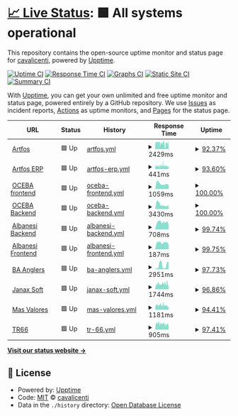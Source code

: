 # [📈 Live Status](https://cavalicenti.github.io/upptime): <!--live status--> **🟩 All systems operational**

This repository contains the open-source uptime monitor and status page for [cavalicenti](https://cavalicenti.github.io/upptime), powered by [Upptime](https://github.com/upptime/upptime).

[![Uptime CI](https://github.com/cavalicenti/upptime/workflows/Uptime%20CI/badge.svg)](https://github.com/cavalicenti/upptime/actions?query=workflow%3A%22Uptime+CI%22)
[![Response Time CI](https://github.com/cavalicenti/upptime/workflows/Response%20Time%20CI/badge.svg)](https://github.com/cavalicenti/upptime/actions?query=workflow%3A%22Response+Time+CI%22)
[![Graphs CI](https://github.com/cavalicenti/upptime/workflows/Graphs%20CI/badge.svg)](https://github.com/cavalicenti/upptime/actions?query=workflow%3A%22Graphs+CI%22)
[![Static Site CI](https://github.com/cavalicenti/upptime/workflows/Static%20Site%20CI/badge.svg)](https://github.com/cavalicenti/upptime/actions?query=workflow%3A%22Static+Site+CI%22)
[![Summary CI](https://github.com/cavalicenti/upptime/workflows/Summary%20CI/badge.svg)](https://github.com/cavalicenti/upptime/actions?query=workflow%3A%22Summary+CI%22)

With [Upptime](https://upptime.js.org), you can get your own unlimited and free uptime monitor and status page, powered entirely by a GitHub repository. We use [Issues](https://github.com/cavalicenti/upptime/issues) as incident reports, [Actions](https://github.com/cavalicenti/upptime/actions) as uptime monitors, and [Pages](https://cavalicenti.github.io/upptime) for the status page.

<!--start: status pages-->
<!-- This summary is generated by Upptime (https://github.com/upptime/upptime) -->
<!-- Do not edit this manually, your changes will be overwritten -->
<!-- prettier-ignore -->
| URL | Status | History | Response Time | Uptime |
| --- | ------ | ------- | ------------- | ------ |
| <img alt="" src="https://favicons.githubusercontent.com/www.artfos.com.ar" height="13"> [Artfos](https://www.artfos.com.ar) | 🟩 Up | [artfos.yml](https://github.com/cavalicenti/upptime/commits/HEAD/history/artfos.yml) | <details><summary><img alt="Response time graph" src="./graphs/artfos/response-time-week.png" height="20"> 2429ms</summary><br><a href="https://cavalicenti.github.io/upptime/history/artfos"><img alt="Response time 2350" src="https://img.shields.io/endpoint?url=https%3A%2F%2Fraw.githubusercontent.com%2Fcavalicenti%2Fupptime%2FHEAD%2Fapi%2Fartfos%2Fresponse-time.json"></a><br><a href="https://cavalicenti.github.io/upptime/history/artfos"><img alt="24-hour response time 2330" src="https://img.shields.io/endpoint?url=https%3A%2F%2Fraw.githubusercontent.com%2Fcavalicenti%2Fupptime%2FHEAD%2Fapi%2Fartfos%2Fresponse-time-day.json"></a><br><a href="https://cavalicenti.github.io/upptime/history/artfos"><img alt="7-day response time 2429" src="https://img.shields.io/endpoint?url=https%3A%2F%2Fraw.githubusercontent.com%2Fcavalicenti%2Fupptime%2FHEAD%2Fapi%2Fartfos%2Fresponse-time-week.json"></a><br><a href="https://cavalicenti.github.io/upptime/history/artfos"><img alt="30-day response time 2362" src="https://img.shields.io/endpoint?url=https%3A%2F%2Fraw.githubusercontent.com%2Fcavalicenti%2Fupptime%2FHEAD%2Fapi%2Fartfos%2Fresponse-time-month.json"></a><br><a href="https://cavalicenti.github.io/upptime/history/artfos"><img alt="1-year response time 2350" src="https://img.shields.io/endpoint?url=https%3A%2F%2Fraw.githubusercontent.com%2Fcavalicenti%2Fupptime%2FHEAD%2Fapi%2Fartfos%2Fresponse-time-year.json"></a></details> | <details><summary><a href="https://cavalicenti.github.io/upptime/history/artfos">92.37%</a></summary><a href="https://cavalicenti.github.io/upptime/history/artfos"><img alt="All-time uptime 98.40%" src="https://img.shields.io/endpoint?url=https%3A%2F%2Fraw.githubusercontent.com%2Fcavalicenti%2Fupptime%2FHEAD%2Fapi%2Fartfos%2Fuptime.json"></a><br><a href="https://cavalicenti.github.io/upptime/history/artfos"><img alt="24-hour uptime 81.15%" src="https://img.shields.io/endpoint?url=https%3A%2F%2Fraw.githubusercontent.com%2Fcavalicenti%2Fupptime%2FHEAD%2Fapi%2Fartfos%2Fuptime-day.json"></a><br><a href="https://cavalicenti.github.io/upptime/history/artfos"><img alt="7-day uptime 92.37%" src="https://img.shields.io/endpoint?url=https%3A%2F%2Fraw.githubusercontent.com%2Fcavalicenti%2Fupptime%2FHEAD%2Fapi%2Fartfos%2Fuptime-week.json"></a><br><a href="https://cavalicenti.github.io/upptime/history/artfos"><img alt="30-day uptime 96.92%" src="https://img.shields.io/endpoint?url=https%3A%2F%2Fraw.githubusercontent.com%2Fcavalicenti%2Fupptime%2FHEAD%2Fapi%2Fartfos%2Fuptime-month.json"></a><br><a href="https://cavalicenti.github.io/upptime/history/artfos"><img alt="1-year uptime 98.40%" src="https://img.shields.io/endpoint?url=https%3A%2F%2Fraw.githubusercontent.com%2Fcavalicenti%2Fupptime%2FHEAD%2Fapi%2Fartfos%2Fuptime-year.json"></a></details>
| <img alt="" src="https://favicons.githubusercontent.com/intranet.artfos.com.ar" height="13"> [Artfos ERP](https://intranet.artfos.com.ar/equipo/) | 🟩 Up | [artfos-erp.yml](https://github.com/cavalicenti/upptime/commits/HEAD/history/artfos-erp.yml) | <details><summary><img alt="Response time graph" src="./graphs/artfos-erp/response-time-week.png" height="20"> 441ms</summary><br><a href="https://cavalicenti.github.io/upptime/history/artfos-erp"><img alt="Response time 606" src="https://img.shields.io/endpoint?url=https%3A%2F%2Fraw.githubusercontent.com%2Fcavalicenti%2Fupptime%2FHEAD%2Fapi%2Fartfos-erp%2Fresponse-time.json"></a><br><a href="https://cavalicenti.github.io/upptime/history/artfos-erp"><img alt="24-hour response time 356" src="https://img.shields.io/endpoint?url=https%3A%2F%2Fraw.githubusercontent.com%2Fcavalicenti%2Fupptime%2FHEAD%2Fapi%2Fartfos-erp%2Fresponse-time-day.json"></a><br><a href="https://cavalicenti.github.io/upptime/history/artfos-erp"><img alt="7-day response time 441" src="https://img.shields.io/endpoint?url=https%3A%2F%2Fraw.githubusercontent.com%2Fcavalicenti%2Fupptime%2FHEAD%2Fapi%2Fartfos-erp%2Fresponse-time-week.json"></a><br><a href="https://cavalicenti.github.io/upptime/history/artfos-erp"><img alt="30-day response time 576" src="https://img.shields.io/endpoint?url=https%3A%2F%2Fraw.githubusercontent.com%2Fcavalicenti%2Fupptime%2FHEAD%2Fapi%2Fartfos-erp%2Fresponse-time-month.json"></a><br><a href="https://cavalicenti.github.io/upptime/history/artfos-erp"><img alt="1-year response time 606" src="https://img.shields.io/endpoint?url=https%3A%2F%2Fraw.githubusercontent.com%2Fcavalicenti%2Fupptime%2FHEAD%2Fapi%2Fartfos-erp%2Fresponse-time-year.json"></a></details> | <details><summary><a href="https://cavalicenti.github.io/upptime/history/artfos-erp">93.60%</a></summary><a href="https://cavalicenti.github.io/upptime/history/artfos-erp"><img alt="All-time uptime 98.52%" src="https://img.shields.io/endpoint?url=https%3A%2F%2Fraw.githubusercontent.com%2Fcavalicenti%2Fupptime%2FHEAD%2Fapi%2Fartfos-erp%2Fuptime.json"></a><br><a href="https://cavalicenti.github.io/upptime/history/artfos-erp"><img alt="24-hour uptime 93.65%" src="https://img.shields.io/endpoint?url=https%3A%2F%2Fraw.githubusercontent.com%2Fcavalicenti%2Fupptime%2FHEAD%2Fapi%2Fartfos-erp%2Fuptime-day.json"></a><br><a href="https://cavalicenti.github.io/upptime/history/artfos-erp"><img alt="7-day uptime 93.60%" src="https://img.shields.io/endpoint?url=https%3A%2F%2Fraw.githubusercontent.com%2Fcavalicenti%2Fupptime%2FHEAD%2Fapi%2Fartfos-erp%2Fuptime-week.json"></a><br><a href="https://cavalicenti.github.io/upptime/history/artfos-erp"><img alt="30-day uptime 97.19%" src="https://img.shields.io/endpoint?url=https%3A%2F%2Fraw.githubusercontent.com%2Fcavalicenti%2Fupptime%2FHEAD%2Fapi%2Fartfos-erp%2Fuptime-month.json"></a><br><a href="https://cavalicenti.github.io/upptime/history/artfos-erp"><img alt="1-year uptime 98.52%" src="https://img.shields.io/endpoint?url=https%3A%2F%2Fraw.githubusercontent.com%2Fcavalicenti%2Fupptime%2FHEAD%2Fapi%2Fartfos-erp%2Fuptime-year.json"></a></details>
| <img alt="" src="https://favicons.githubusercontent.com/conreg-fe.oceba.gba.gov.ar" height="13"> [OCEBA frontend](https://conreg-fe.oceba.gba.gov.ar) | 🟩 Up | [oceba-frontend.yml](https://github.com/cavalicenti/upptime/commits/HEAD/history/oceba-frontend.yml) | <details><summary><img alt="Response time graph" src="./graphs/oceba-frontend/response-time-week.png" height="20"> 1059ms</summary><br><a href="https://cavalicenti.github.io/upptime/history/oceba-frontend"><img alt="Response time 1484" src="https://img.shields.io/endpoint?url=https%3A%2F%2Fraw.githubusercontent.com%2Fcavalicenti%2Fupptime%2FHEAD%2Fapi%2Foceba-frontend%2Fresponse-time.json"></a><br><a href="https://cavalicenti.github.io/upptime/history/oceba-frontend"><img alt="24-hour response time 843" src="https://img.shields.io/endpoint?url=https%3A%2F%2Fraw.githubusercontent.com%2Fcavalicenti%2Fupptime%2FHEAD%2Fapi%2Foceba-frontend%2Fresponse-time-day.json"></a><br><a href="https://cavalicenti.github.io/upptime/history/oceba-frontend"><img alt="7-day response time 1059" src="https://img.shields.io/endpoint?url=https%3A%2F%2Fraw.githubusercontent.com%2Fcavalicenti%2Fupptime%2FHEAD%2Fapi%2Foceba-frontend%2Fresponse-time-week.json"></a><br><a href="https://cavalicenti.github.io/upptime/history/oceba-frontend"><img alt="30-day response time 2004" src="https://img.shields.io/endpoint?url=https%3A%2F%2Fraw.githubusercontent.com%2Fcavalicenti%2Fupptime%2FHEAD%2Fapi%2Foceba-frontend%2Fresponse-time-month.json"></a><br><a href="https://cavalicenti.github.io/upptime/history/oceba-frontend"><img alt="1-year response time 1484" src="https://img.shields.io/endpoint?url=https%3A%2F%2Fraw.githubusercontent.com%2Fcavalicenti%2Fupptime%2FHEAD%2Fapi%2Foceba-frontend%2Fresponse-time-year.json"></a></details> | <details><summary><a href="https://cavalicenti.github.io/upptime/history/oceba-frontend">100.00%</a></summary><a href="https://cavalicenti.github.io/upptime/history/oceba-frontend"><img alt="All-time uptime 99.80%" src="https://img.shields.io/endpoint?url=https%3A%2F%2Fraw.githubusercontent.com%2Fcavalicenti%2Fupptime%2FHEAD%2Fapi%2Foceba-frontend%2Fuptime.json"></a><br><a href="https://cavalicenti.github.io/upptime/history/oceba-frontend"><img alt="24-hour uptime 100.00%" src="https://img.shields.io/endpoint?url=https%3A%2F%2Fraw.githubusercontent.com%2Fcavalicenti%2Fupptime%2FHEAD%2Fapi%2Foceba-frontend%2Fuptime-day.json"></a><br><a href="https://cavalicenti.github.io/upptime/history/oceba-frontend"><img alt="7-day uptime 100.00%" src="https://img.shields.io/endpoint?url=https%3A%2F%2Fraw.githubusercontent.com%2Fcavalicenti%2Fupptime%2FHEAD%2Fapi%2Foceba-frontend%2Fuptime-week.json"></a><br><a href="https://cavalicenti.github.io/upptime/history/oceba-frontend"><img alt="30-day uptime 99.60%" src="https://img.shields.io/endpoint?url=https%3A%2F%2Fraw.githubusercontent.com%2Fcavalicenti%2Fupptime%2FHEAD%2Fapi%2Foceba-frontend%2Fuptime-month.json"></a><br><a href="https://cavalicenti.github.io/upptime/history/oceba-frontend"><img alt="1-year uptime 99.80%" src="https://img.shields.io/endpoint?url=https%3A%2F%2Fraw.githubusercontent.com%2Fcavalicenti%2Fupptime%2FHEAD%2Fapi%2Foceba-frontend%2Fuptime-year.json"></a></details>
| <img alt="" src="https://favicons.githubusercontent.com/conreg-be.oceba.gba.gov.ar" height="13"> [OCEBA Backend](https://conreg-be.oceba.gba.gov.ar) | 🟩 Up | [oceba-backend.yml](https://github.com/cavalicenti/upptime/commits/HEAD/history/oceba-backend.yml) | <details><summary><img alt="Response time graph" src="./graphs/oceba-backend/response-time-week.png" height="20"> 3430ms</summary><br><a href="https://cavalicenti.github.io/upptime/history/oceba-backend"><img alt="Response time 2300" src="https://img.shields.io/endpoint?url=https%3A%2F%2Fraw.githubusercontent.com%2Fcavalicenti%2Fupptime%2FHEAD%2Fapi%2Foceba-backend%2Fresponse-time.json"></a><br><a href="https://cavalicenti.github.io/upptime/history/oceba-backend"><img alt="24-hour response time 2878" src="https://img.shields.io/endpoint?url=https%3A%2F%2Fraw.githubusercontent.com%2Fcavalicenti%2Fupptime%2FHEAD%2Fapi%2Foceba-backend%2Fresponse-time-day.json"></a><br><a href="https://cavalicenti.github.io/upptime/history/oceba-backend"><img alt="7-day response time 3430" src="https://img.shields.io/endpoint?url=https%3A%2F%2Fraw.githubusercontent.com%2Fcavalicenti%2Fupptime%2FHEAD%2Fapi%2Foceba-backend%2Fresponse-time-week.json"></a><br><a href="https://cavalicenti.github.io/upptime/history/oceba-backend"><img alt="30-day response time 2921" src="https://img.shields.io/endpoint?url=https%3A%2F%2Fraw.githubusercontent.com%2Fcavalicenti%2Fupptime%2FHEAD%2Fapi%2Foceba-backend%2Fresponse-time-month.json"></a><br><a href="https://cavalicenti.github.io/upptime/history/oceba-backend"><img alt="1-year response time 2300" src="https://img.shields.io/endpoint?url=https%3A%2F%2Fraw.githubusercontent.com%2Fcavalicenti%2Fupptime%2FHEAD%2Fapi%2Foceba-backend%2Fresponse-time-year.json"></a></details> | <details><summary><a href="https://cavalicenti.github.io/upptime/history/oceba-backend">100.00%</a></summary><a href="https://cavalicenti.github.io/upptime/history/oceba-backend"><img alt="All-time uptime 99.78%" src="https://img.shields.io/endpoint?url=https%3A%2F%2Fraw.githubusercontent.com%2Fcavalicenti%2Fupptime%2FHEAD%2Fapi%2Foceba-backend%2Fuptime.json"></a><br><a href="https://cavalicenti.github.io/upptime/history/oceba-backend"><img alt="24-hour uptime 100.00%" src="https://img.shields.io/endpoint?url=https%3A%2F%2Fraw.githubusercontent.com%2Fcavalicenti%2Fupptime%2FHEAD%2Fapi%2Foceba-backend%2Fuptime-day.json"></a><br><a href="https://cavalicenti.github.io/upptime/history/oceba-backend"><img alt="7-day uptime 100.00%" src="https://img.shields.io/endpoint?url=https%3A%2F%2Fraw.githubusercontent.com%2Fcavalicenti%2Fupptime%2FHEAD%2Fapi%2Foceba-backend%2Fuptime-week.json"></a><br><a href="https://cavalicenti.github.io/upptime/history/oceba-backend"><img alt="30-day uptime 99.56%" src="https://img.shields.io/endpoint?url=https%3A%2F%2Fraw.githubusercontent.com%2Fcavalicenti%2Fupptime%2FHEAD%2Fapi%2Foceba-backend%2Fuptime-month.json"></a><br><a href="https://cavalicenti.github.io/upptime/history/oceba-backend"><img alt="1-year uptime 99.78%" src="https://img.shields.io/endpoint?url=https%3A%2F%2Fraw.githubusercontent.com%2Fcavalicenti%2Fupptime%2FHEAD%2Fapi%2Foceba-backend%2Fuptime-year.json"></a></details>
| <img alt="" src="https://favicons.githubusercontent.com/proveedores.albanesi.com.ar" height="13"> [Albanesi Backend](http://proveedores.albanesi.com.ar:8081/web/index.php/site/login) | 🟩 Up | [albanesi-backend.yml](https://github.com/cavalicenti/upptime/commits/HEAD/history/albanesi-backend.yml) | <details><summary><img alt="Response time graph" src="./graphs/albanesi-backend/response-time-week.png" height="20"> 708ms</summary><br><a href="https://cavalicenti.github.io/upptime/history/albanesi-backend"><img alt="Response time 748" src="https://img.shields.io/endpoint?url=https%3A%2F%2Fraw.githubusercontent.com%2Fcavalicenti%2Fupptime%2FHEAD%2Fapi%2Falbanesi-backend%2Fresponse-time.json"></a><br><a href="https://cavalicenti.github.io/upptime/history/albanesi-backend"><img alt="24-hour response time 499" src="https://img.shields.io/endpoint?url=https%3A%2F%2Fraw.githubusercontent.com%2Fcavalicenti%2Fupptime%2FHEAD%2Fapi%2Falbanesi-backend%2Fresponse-time-day.json"></a><br><a href="https://cavalicenti.github.io/upptime/history/albanesi-backend"><img alt="7-day response time 708" src="https://img.shields.io/endpoint?url=https%3A%2F%2Fraw.githubusercontent.com%2Fcavalicenti%2Fupptime%2FHEAD%2Fapi%2Falbanesi-backend%2Fresponse-time-week.json"></a><br><a href="https://cavalicenti.github.io/upptime/history/albanesi-backend"><img alt="30-day response time 761" src="https://img.shields.io/endpoint?url=https%3A%2F%2Fraw.githubusercontent.com%2Fcavalicenti%2Fupptime%2FHEAD%2Fapi%2Falbanesi-backend%2Fresponse-time-month.json"></a><br><a href="https://cavalicenti.github.io/upptime/history/albanesi-backend"><img alt="1-year response time 748" src="https://img.shields.io/endpoint?url=https%3A%2F%2Fraw.githubusercontent.com%2Fcavalicenti%2Fupptime%2FHEAD%2Fapi%2Falbanesi-backend%2Fresponse-time-year.json"></a></details> | <details><summary><a href="https://cavalicenti.github.io/upptime/history/albanesi-backend">99.74%</a></summary><a href="https://cavalicenti.github.io/upptime/history/albanesi-backend"><img alt="All-time uptime 99.92%" src="https://img.shields.io/endpoint?url=https%3A%2F%2Fraw.githubusercontent.com%2Fcavalicenti%2Fupptime%2FHEAD%2Fapi%2Falbanesi-backend%2Fuptime.json"></a><br><a href="https://cavalicenti.github.io/upptime/history/albanesi-backend"><img alt="24-hour uptime 100.00%" src="https://img.shields.io/endpoint?url=https%3A%2F%2Fraw.githubusercontent.com%2Fcavalicenti%2Fupptime%2FHEAD%2Fapi%2Falbanesi-backend%2Fuptime-day.json"></a><br><a href="https://cavalicenti.github.io/upptime/history/albanesi-backend"><img alt="7-day uptime 99.74%" src="https://img.shields.io/endpoint?url=https%3A%2F%2Fraw.githubusercontent.com%2Fcavalicenti%2Fupptime%2FHEAD%2Fapi%2Falbanesi-backend%2Fuptime-week.json"></a><br><a href="https://cavalicenti.github.io/upptime/history/albanesi-backend"><img alt="30-day uptime 99.85%" src="https://img.shields.io/endpoint?url=https%3A%2F%2Fraw.githubusercontent.com%2Fcavalicenti%2Fupptime%2FHEAD%2Fapi%2Falbanesi-backend%2Fuptime-month.json"></a><br><a href="https://cavalicenti.github.io/upptime/history/albanesi-backend"><img alt="1-year uptime 99.92%" src="https://img.shields.io/endpoint?url=https%3A%2F%2Fraw.githubusercontent.com%2Fcavalicenti%2Fupptime%2FHEAD%2Fapi%2Falbanesi-backend%2Fuptime-year.json"></a></details>
| <img alt="" src="https://favicons.githubusercontent.com/proveedores.albanesi.com.ar" height="13"> [Albanesi Frontend](http://proveedores.albanesi.com.ar:8081) | 🟩 Up | [albanesi-frontend.yml](https://github.com/cavalicenti/upptime/commits/HEAD/history/albanesi-frontend.yml) | <details><summary><img alt="Response time graph" src="./graphs/albanesi-frontend/response-time-week.png" height="20"> 187ms</summary><br><a href="https://cavalicenti.github.io/upptime/history/albanesi-frontend"><img alt="Response time 459" src="https://img.shields.io/endpoint?url=https%3A%2F%2Fraw.githubusercontent.com%2Fcavalicenti%2Fupptime%2FHEAD%2Fapi%2Falbanesi-frontend%2Fresponse-time.json"></a><br><a href="https://cavalicenti.github.io/upptime/history/albanesi-frontend"><img alt="24-hour response time 150" src="https://img.shields.io/endpoint?url=https%3A%2F%2Fraw.githubusercontent.com%2Fcavalicenti%2Fupptime%2FHEAD%2Fapi%2Falbanesi-frontend%2Fresponse-time-day.json"></a><br><a href="https://cavalicenti.github.io/upptime/history/albanesi-frontend"><img alt="7-day response time 187" src="https://img.shields.io/endpoint?url=https%3A%2F%2Fraw.githubusercontent.com%2Fcavalicenti%2Fupptime%2FHEAD%2Fapi%2Falbanesi-frontend%2Fresponse-time-week.json"></a><br><a href="https://cavalicenti.github.io/upptime/history/albanesi-frontend"><img alt="30-day response time 738" src="https://img.shields.io/endpoint?url=https%3A%2F%2Fraw.githubusercontent.com%2Fcavalicenti%2Fupptime%2FHEAD%2Fapi%2Falbanesi-frontend%2Fresponse-time-month.json"></a><br><a href="https://cavalicenti.github.io/upptime/history/albanesi-frontend"><img alt="1-year response time 459" src="https://img.shields.io/endpoint?url=https%3A%2F%2Fraw.githubusercontent.com%2Fcavalicenti%2Fupptime%2FHEAD%2Fapi%2Falbanesi-frontend%2Fresponse-time-year.json"></a></details> | <details><summary><a href="https://cavalicenti.github.io/upptime/history/albanesi-frontend">99.75%</a></summary><a href="https://cavalicenti.github.io/upptime/history/albanesi-frontend"><img alt="All-time uptime 99.94%" src="https://img.shields.io/endpoint?url=https%3A%2F%2Fraw.githubusercontent.com%2Fcavalicenti%2Fupptime%2FHEAD%2Fapi%2Falbanesi-frontend%2Fuptime.json"></a><br><a href="https://cavalicenti.github.io/upptime/history/albanesi-frontend"><img alt="24-hour uptime 100.00%" src="https://img.shields.io/endpoint?url=https%3A%2F%2Fraw.githubusercontent.com%2Fcavalicenti%2Fupptime%2FHEAD%2Fapi%2Falbanesi-frontend%2Fuptime-day.json"></a><br><a href="https://cavalicenti.github.io/upptime/history/albanesi-frontend"><img alt="7-day uptime 99.75%" src="https://img.shields.io/endpoint?url=https%3A%2F%2Fraw.githubusercontent.com%2Fcavalicenti%2Fupptime%2FHEAD%2Fapi%2Falbanesi-frontend%2Fuptime-week.json"></a><br><a href="https://cavalicenti.github.io/upptime/history/albanesi-frontend"><img alt="30-day uptime 99.88%" src="https://img.shields.io/endpoint?url=https%3A%2F%2Fraw.githubusercontent.com%2Fcavalicenti%2Fupptime%2FHEAD%2Fapi%2Falbanesi-frontend%2Fuptime-month.json"></a><br><a href="https://cavalicenti.github.io/upptime/history/albanesi-frontend"><img alt="1-year uptime 99.94%" src="https://img.shields.io/endpoint?url=https%3A%2F%2Fraw.githubusercontent.com%2Fcavalicenti%2Fupptime%2FHEAD%2Fapi%2Falbanesi-frontend%2Fuptime-year.json"></a></details>
| <img alt="" src="https://favicons.githubusercontent.com/www.buenosairesanglers.com" height="13"> [BA Anglers](https://www.buenosairesanglers.com/) | 🟩 Up | [ba-anglers.yml](https://github.com/cavalicenti/upptime/commits/HEAD/history/ba-anglers.yml) | <details><summary><img alt="Response time graph" src="./graphs/ba-anglers/response-time-week.png" height="20"> 2951ms</summary><br><a href="https://cavalicenti.github.io/upptime/history/ba-anglers"><img alt="Response time 3109" src="https://img.shields.io/endpoint?url=https%3A%2F%2Fraw.githubusercontent.com%2Fcavalicenti%2Fupptime%2FHEAD%2Fapi%2Fba-anglers%2Fresponse-time.json"></a><br><a href="https://cavalicenti.github.io/upptime/history/ba-anglers"><img alt="24-hour response time 5086" src="https://img.shields.io/endpoint?url=https%3A%2F%2Fraw.githubusercontent.com%2Fcavalicenti%2Fupptime%2FHEAD%2Fapi%2Fba-anglers%2Fresponse-time-day.json"></a><br><a href="https://cavalicenti.github.io/upptime/history/ba-anglers"><img alt="7-day response time 2951" src="https://img.shields.io/endpoint?url=https%3A%2F%2Fraw.githubusercontent.com%2Fcavalicenti%2Fupptime%2FHEAD%2Fapi%2Fba-anglers%2Fresponse-time-week.json"></a><br><a href="https://cavalicenti.github.io/upptime/history/ba-anglers"><img alt="30-day response time 2877" src="https://img.shields.io/endpoint?url=https%3A%2F%2Fraw.githubusercontent.com%2Fcavalicenti%2Fupptime%2FHEAD%2Fapi%2Fba-anglers%2Fresponse-time-month.json"></a><br><a href="https://cavalicenti.github.io/upptime/history/ba-anglers"><img alt="1-year response time 3109" src="https://img.shields.io/endpoint?url=https%3A%2F%2Fraw.githubusercontent.com%2Fcavalicenti%2Fupptime%2FHEAD%2Fapi%2Fba-anglers%2Fresponse-time-year.json"></a></details> | <details><summary><a href="https://cavalicenti.github.io/upptime/history/ba-anglers">97.73%</a></summary><a href="https://cavalicenti.github.io/upptime/history/ba-anglers"><img alt="All-time uptime 99.04%" src="https://img.shields.io/endpoint?url=https%3A%2F%2Fraw.githubusercontent.com%2Fcavalicenti%2Fupptime%2FHEAD%2Fapi%2Fba-anglers%2Fuptime.json"></a><br><a href="https://cavalicenti.github.io/upptime/history/ba-anglers"><img alt="24-hour uptime 100.00%" src="https://img.shields.io/endpoint?url=https%3A%2F%2Fraw.githubusercontent.com%2Fcavalicenti%2Fupptime%2FHEAD%2Fapi%2Fba-anglers%2Fuptime-day.json"></a><br><a href="https://cavalicenti.github.io/upptime/history/ba-anglers"><img alt="7-day uptime 97.73%" src="https://img.shields.io/endpoint?url=https%3A%2F%2Fraw.githubusercontent.com%2Fcavalicenti%2Fupptime%2FHEAD%2Fapi%2Fba-anglers%2Fuptime-week.json"></a><br><a href="https://cavalicenti.github.io/upptime/history/ba-anglers"><img alt="30-day uptime 98.22%" src="https://img.shields.io/endpoint?url=https%3A%2F%2Fraw.githubusercontent.com%2Fcavalicenti%2Fupptime%2FHEAD%2Fapi%2Fba-anglers%2Fuptime-month.json"></a><br><a href="https://cavalicenti.github.io/upptime/history/ba-anglers"><img alt="1-year uptime 99.04%" src="https://img.shields.io/endpoint?url=https%3A%2F%2Fraw.githubusercontent.com%2Fcavalicenti%2Fupptime%2FHEAD%2Fapi%2Fba-anglers%2Fuptime-year.json"></a></details>
| <img alt="" src="https://favicons.githubusercontent.com/www.janaxsoftware.com.ar" height="13"> [Janax Soft](https://www.janaxsoftware.com.ar/) | 🟩 Up | [janax-soft.yml](https://github.com/cavalicenti/upptime/commits/HEAD/history/janax-soft.yml) | <details><summary><img alt="Response time graph" src="./graphs/janax-soft/response-time-week.png" height="20"> 1744ms</summary><br><a href="https://cavalicenti.github.io/upptime/history/janax-soft"><img alt="Response time 1750" src="https://img.shields.io/endpoint?url=https%3A%2F%2Fraw.githubusercontent.com%2Fcavalicenti%2Fupptime%2FHEAD%2Fapi%2Fjanax-soft%2Fresponse-time.json"></a><br><a href="https://cavalicenti.github.io/upptime/history/janax-soft"><img alt="24-hour response time 1354" src="https://img.shields.io/endpoint?url=https%3A%2F%2Fraw.githubusercontent.com%2Fcavalicenti%2Fupptime%2FHEAD%2Fapi%2Fjanax-soft%2Fresponse-time-day.json"></a><br><a href="https://cavalicenti.github.io/upptime/history/janax-soft"><img alt="7-day response time 1744" src="https://img.shields.io/endpoint?url=https%3A%2F%2Fraw.githubusercontent.com%2Fcavalicenti%2Fupptime%2FHEAD%2Fapi%2Fjanax-soft%2Fresponse-time-week.json"></a><br><a href="https://cavalicenti.github.io/upptime/history/janax-soft"><img alt="30-day response time 1877" src="https://img.shields.io/endpoint?url=https%3A%2F%2Fraw.githubusercontent.com%2Fcavalicenti%2Fupptime%2FHEAD%2Fapi%2Fjanax-soft%2Fresponse-time-month.json"></a><br><a href="https://cavalicenti.github.io/upptime/history/janax-soft"><img alt="1-year response time 1750" src="https://img.shields.io/endpoint?url=https%3A%2F%2Fraw.githubusercontent.com%2Fcavalicenti%2Fupptime%2FHEAD%2Fapi%2Fjanax-soft%2Fresponse-time-year.json"></a></details> | <details><summary><a href="https://cavalicenti.github.io/upptime/history/janax-soft">96.86%</a></summary><a href="https://cavalicenti.github.io/upptime/history/janax-soft"><img alt="All-time uptime 98.88%" src="https://img.shields.io/endpoint?url=https%3A%2F%2Fraw.githubusercontent.com%2Fcavalicenti%2Fupptime%2FHEAD%2Fapi%2Fjanax-soft%2Fuptime.json"></a><br><a href="https://cavalicenti.github.io/upptime/history/janax-soft"><img alt="24-hour uptime 100.00%" src="https://img.shields.io/endpoint?url=https%3A%2F%2Fraw.githubusercontent.com%2Fcavalicenti%2Fupptime%2FHEAD%2Fapi%2Fjanax-soft%2Fuptime-day.json"></a><br><a href="https://cavalicenti.github.io/upptime/history/janax-soft"><img alt="7-day uptime 96.86%" src="https://img.shields.io/endpoint?url=https%3A%2F%2Fraw.githubusercontent.com%2Fcavalicenti%2Fupptime%2FHEAD%2Fapi%2Fjanax-soft%2Fuptime-week.json"></a><br><a href="https://cavalicenti.github.io/upptime/history/janax-soft"><img alt="30-day uptime 97.91%" src="https://img.shields.io/endpoint?url=https%3A%2F%2Fraw.githubusercontent.com%2Fcavalicenti%2Fupptime%2FHEAD%2Fapi%2Fjanax-soft%2Fuptime-month.json"></a><br><a href="https://cavalicenti.github.io/upptime/history/janax-soft"><img alt="1-year uptime 98.88%" src="https://img.shields.io/endpoint?url=https%3A%2F%2Fraw.githubusercontent.com%2Fcavalicenti%2Fupptime%2FHEAD%2Fapi%2Fjanax-soft%2Fuptime-year.json"></a></details>
| <img alt="" src="https://favicons.githubusercontent.com/www.masvalores.com.ar" height="13"> [Mas Valores](https://www.masvalores.com.ar/) | 🟩 Up | [mas-valores.yml](https://github.com/cavalicenti/upptime/commits/HEAD/history/mas-valores.yml) | <details><summary><img alt="Response time graph" src="./graphs/mas-valores/response-time-week.png" height="20"> 1181ms</summary><br><a href="https://cavalicenti.github.io/upptime/history/mas-valores"><img alt="Response time 1518" src="https://img.shields.io/endpoint?url=https%3A%2F%2Fraw.githubusercontent.com%2Fcavalicenti%2Fupptime%2FHEAD%2Fapi%2Fmas-valores%2Fresponse-time.json"></a><br><a href="https://cavalicenti.github.io/upptime/history/mas-valores"><img alt="24-hour response time 965" src="https://img.shields.io/endpoint?url=https%3A%2F%2Fraw.githubusercontent.com%2Fcavalicenti%2Fupptime%2FHEAD%2Fapi%2Fmas-valores%2Fresponse-time-day.json"></a><br><a href="https://cavalicenti.github.io/upptime/history/mas-valores"><img alt="7-day response time 1181" src="https://img.shields.io/endpoint?url=https%3A%2F%2Fraw.githubusercontent.com%2Fcavalicenti%2Fupptime%2FHEAD%2Fapi%2Fmas-valores%2Fresponse-time-week.json"></a><br><a href="https://cavalicenti.github.io/upptime/history/mas-valores"><img alt="30-day response time 1526" src="https://img.shields.io/endpoint?url=https%3A%2F%2Fraw.githubusercontent.com%2Fcavalicenti%2Fupptime%2FHEAD%2Fapi%2Fmas-valores%2Fresponse-time-month.json"></a><br><a href="https://cavalicenti.github.io/upptime/history/mas-valores"><img alt="1-year response time 1518" src="https://img.shields.io/endpoint?url=https%3A%2F%2Fraw.githubusercontent.com%2Fcavalicenti%2Fupptime%2FHEAD%2Fapi%2Fmas-valores%2Fresponse-time-year.json"></a></details> | <details><summary><a href="https://cavalicenti.github.io/upptime/history/mas-valores">94.41%</a></summary><a href="https://cavalicenti.github.io/upptime/history/mas-valores"><img alt="All-time uptime 98.65%" src="https://img.shields.io/endpoint?url=https%3A%2F%2Fraw.githubusercontent.com%2Fcavalicenti%2Fupptime%2FHEAD%2Fapi%2Fmas-valores%2Fuptime.json"></a><br><a href="https://cavalicenti.github.io/upptime/history/mas-valores"><img alt="24-hour uptime 95.15%" src="https://img.shields.io/endpoint?url=https%3A%2F%2Fraw.githubusercontent.com%2Fcavalicenti%2Fupptime%2FHEAD%2Fapi%2Fmas-valores%2Fuptime-day.json"></a><br><a href="https://cavalicenti.github.io/upptime/history/mas-valores"><img alt="7-day uptime 94.41%" src="https://img.shields.io/endpoint?url=https%3A%2F%2Fraw.githubusercontent.com%2Fcavalicenti%2Fupptime%2FHEAD%2Fapi%2Fmas-valores%2Fuptime-week.json"></a><br><a href="https://cavalicenti.github.io/upptime/history/mas-valores"><img alt="30-day uptime 97.42%" src="https://img.shields.io/endpoint?url=https%3A%2F%2Fraw.githubusercontent.com%2Fcavalicenti%2Fupptime%2FHEAD%2Fapi%2Fmas-valores%2Fuptime-month.json"></a><br><a href="https://cavalicenti.github.io/upptime/history/mas-valores"><img alt="1-year uptime 98.65%" src="https://img.shields.io/endpoint?url=https%3A%2F%2Fraw.githubusercontent.com%2Fcavalicenti%2Fupptime%2FHEAD%2Fapi%2Fmas-valores%2Fuptime-year.json"></a></details>
| <img alt="" src="https://favicons.githubusercontent.com/www.transportesruta66.com.ar" height="13"> [TR66](https://www.transportesruta66.com.ar/) | 🟩 Up | [tr-66.yml](https://github.com/cavalicenti/upptime/commits/HEAD/history/tr-66.yml) | <details><summary><img alt="Response time graph" src="./graphs/tr-66/response-time-week.png" height="20"> 905ms</summary><br><a href="https://cavalicenti.github.io/upptime/history/tr-66"><img alt="Response time 1049" src="https://img.shields.io/endpoint?url=https%3A%2F%2Fraw.githubusercontent.com%2Fcavalicenti%2Fupptime%2FHEAD%2Fapi%2Ftr-66%2Fresponse-time.json"></a><br><a href="https://cavalicenti.github.io/upptime/history/tr-66"><img alt="24-hour response time 880" src="https://img.shields.io/endpoint?url=https%3A%2F%2Fraw.githubusercontent.com%2Fcavalicenti%2Fupptime%2FHEAD%2Fapi%2Ftr-66%2Fresponse-time-day.json"></a><br><a href="https://cavalicenti.github.io/upptime/history/tr-66"><img alt="7-day response time 905" src="https://img.shields.io/endpoint?url=https%3A%2F%2Fraw.githubusercontent.com%2Fcavalicenti%2Fupptime%2FHEAD%2Fapi%2Ftr-66%2Fresponse-time-week.json"></a><br><a href="https://cavalicenti.github.io/upptime/history/tr-66"><img alt="30-day response time 1029" src="https://img.shields.io/endpoint?url=https%3A%2F%2Fraw.githubusercontent.com%2Fcavalicenti%2Fupptime%2FHEAD%2Fapi%2Ftr-66%2Fresponse-time-month.json"></a><br><a href="https://cavalicenti.github.io/upptime/history/tr-66"><img alt="1-year response time 1049" src="https://img.shields.io/endpoint?url=https%3A%2F%2Fraw.githubusercontent.com%2Fcavalicenti%2Fupptime%2FHEAD%2Fapi%2Ftr-66%2Fresponse-time-year.json"></a></details> | <details><summary><a href="https://cavalicenti.github.io/upptime/history/tr-66">97.41%</a></summary><a href="https://cavalicenti.github.io/upptime/history/tr-66"><img alt="All-time uptime 98.98%" src="https://img.shields.io/endpoint?url=https%3A%2F%2Fraw.githubusercontent.com%2Fcavalicenti%2Fupptime%2FHEAD%2Fapi%2Ftr-66%2Fuptime.json"></a><br><a href="https://cavalicenti.github.io/upptime/history/tr-66"><img alt="24-hour uptime 98.93%" src="https://img.shields.io/endpoint?url=https%3A%2F%2Fraw.githubusercontent.com%2Fcavalicenti%2Fupptime%2FHEAD%2Fapi%2Ftr-66%2Fuptime-day.json"></a><br><a href="https://cavalicenti.github.io/upptime/history/tr-66"><img alt="7-day uptime 97.41%" src="https://img.shields.io/endpoint?url=https%3A%2F%2Fraw.githubusercontent.com%2Fcavalicenti%2Fupptime%2FHEAD%2Fapi%2Ftr-66%2Fuptime-week.json"></a><br><a href="https://cavalicenti.github.io/upptime/history/tr-66"><img alt="30-day uptime 98.03%" src="https://img.shields.io/endpoint?url=https%3A%2F%2Fraw.githubusercontent.com%2Fcavalicenti%2Fupptime%2FHEAD%2Fapi%2Ftr-66%2Fuptime-month.json"></a><br><a href="https://cavalicenti.github.io/upptime/history/tr-66"><img alt="1-year uptime 98.98%" src="https://img.shields.io/endpoint?url=https%3A%2F%2Fraw.githubusercontent.com%2Fcavalicenti%2Fupptime%2FHEAD%2Fapi%2Ftr-66%2Fuptime-year.json"></a></details>

<!--end: status pages-->

[**Visit our status website →**](https://cavalicenti.github.io/upptime)

## 📄 License

- Powered by: [Upptime](https://github.com/upptime/upptime)
- Code: [MIT](./LICENSE) © [cavalicenti](https://cavalicenti.github.io/upptime)
- Data in the `./history` directory: [Open Database License](https://opendatacommons.org/licenses/odbl/1-0/)
